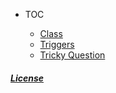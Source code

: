 - TOC  

	- [Class](apexclass)		
	- [Triggers](trigger)
	- [Tricky Question](TrickyQns)
	
	
	
	
	
	
	
	
	
	
	
	
	
	
	
	
	
	
	
	
	
	
	
	
	
	
	
	
	
	
	

##### [License](LICENSE)

